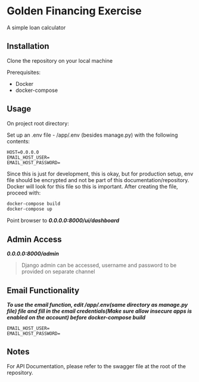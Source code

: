 # Golden Financing Exercise

A simple loan calculator

## Installation

Clone the repository on your local machine

Prerequisites:
- Docker
- docker-compose


## Usage

On project root directory:

Set up an .env file - /app/.env (besides manage.py) with the following contents:

```
HOST=0.0.0.0
EMAIL_HOST_USER=
EMAIL_HOST_PASSWORD=
```

Since this is just for development, this is okay, but for production setup, env file should be encrypted and not be part of this documentation/repository. Docker will look for this file so this is important. After creating the file, proceed with:

```bash
docker-compose build
docker-compose up
```

Point browser to ***0.0.0.0:8000/ui/dashboard***

## Admin Access
***0.0.0.0:8000/admin***

>Django admin can be accessed, username and password to be provided on separate channel

## Email Functionality
***To use the email function, edit /app/.env(same directory as manage.py file) file and fill in the email credentials(Make sure allow insecure apps is enabled on the account) before docker-compose build***
```
EMAIL_HOST_USER=
EMAIL_HOST_PASSWORD=
```

## Notes

For API Documentation, please refer to the swagger file at the root of the repository.
